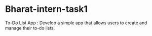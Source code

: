 # Bharat-intern-task1
To-Do List App : Develop a simple app that allows users to create and manage their to-do lists.
